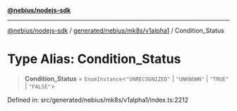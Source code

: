 [**@nebius/nodejs-sdk**](../../../../../README.md)

***

[@nebius/nodejs-sdk](../../../../../README.md) / [generated/nebius/mk8s/v1alpha1](../README.md) / Condition\_Status

# Type Alias: Condition\_Status

> **Condition\_Status** = `EnumInstance`\<`"UNRECOGNIZED"` \| `"UNKNOWN"` \| `"TRUE"` \| `"FALSE"`\>

Defined in: src/generated/nebius/mk8s/v1alpha1/index.ts:2212
